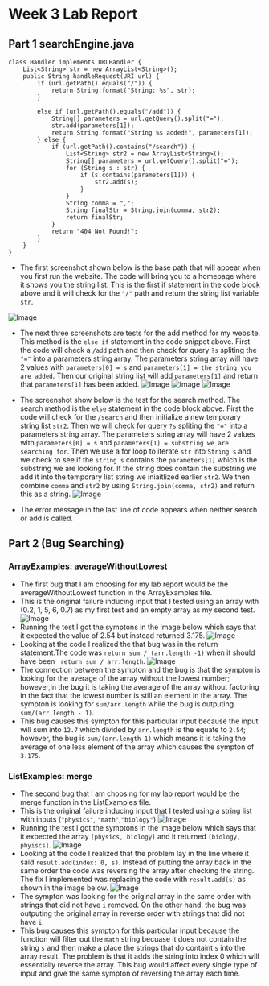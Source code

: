 # Week 3 Lab Report
## Part 1 **searchEngine.java**
```
class Handler implements URLHandler {
    List<String> str = new ArrayList<String>();
    public String handleRequest(URI url) {
        if (url.getPath().equals("/")) {
            return String.format("String: %s", str);
        }

        else if (url.getPath().equals("/add")) {
            String[] parameters = url.getQuery().split("=");
            str.add(parameters[1]);
            return String.format("String %s added!", parameters[1]);
        } else {
            if (url.getPath().contains("/search")) {
                List<String> str2 = new ArrayList<String>();
                String[] parameters = url.getQuery().split("=");
                for (String s : str) {
                    if (s.contains(parameters[1])) {
                        str2.add(s);
                    }
                }
                String comma = ",";
                String finalStr = String.join(comma, str2);
                return finalStr;
            }
            return "404 Not Found!";
        }
    }
}
```

* The first screenshot shown below is the base path that will appear when you first run the website. The code will bring you to a homepage where it shows you the string list. This is the first if statement in the code block above and it will check for the `"/"` path and return the string list variable `str`.

![Image](screenshots/searchBase.png)

* The next three screenshots are tests for the add method for my website. This method is the `else if` statement in the code snippet above. First the code will check a `/add` path and then check for query `?s` spliting the `"="` into a parameters string array. The parameters string array will have 2 values with `parameters[0] = s` and `parameters[1] = the string you are added`. Then our original string list will add `parameters[1]` and return  that `parameters[1]` has been added.
![Image](screenshots/searchadd1.png)
![Image](screenshots/searchadd2.png)
![Image](screenshots/searchadd3.png)

* The screenshot show below is the test for the search method. The search method is the `else` statement in the code block above. First the code will check for the `/search` and then initialize a new temporary string list `str2`. Then we will check for query `?s` spliting the `"="` into a parameters string array. The parameters string array will have 2 values with `parameters[0] = s` and `parameters[1] = substring we are searching for`. Then we use a for loop to iterate `str` into `String s` and we check to see if the `string s` contains the `parameters[1]` which is the substring we are looking for. If the string does contain the substring we add it into the temporary list string we iniaitlized earlier `str2`. We then combine `comma` and `str2` by using `String.join(comma, str2)` and return this as a string.
![Image](screenshots/searchSearch.png)
* The error message in the last line of code appears when neither search or add is called.

## Part 2 (Bug Searching)
### **ArrayExamples: averageWithoutLowest**
* The first bug that I am choosing for my lab report would be the averageWithoutLowest function in the ArrayExamples file.
* This is the original failure inducing input that I tested using an array with (0.2, 1, 5, 6, 0.7) as my first test and an empty array as my second test. ![Image](screenshots/ArrayTest.png)
* Running the test I got the symptons in the image below which says that it expected the value of 2.54 but instead returned 3.175. ![Image](screenshots/ArraySymptons.png)
* Looking at the code I realized the that bug was in the return statement.The code was `return sum / (arr.length -1)` when it should have been ` return sum / arr.length`. ![Image](screenshots/ArrayCode.png)
* The connection between the sympton and the bug is that the sympton is looking for the average of the array without the lowest number; however,in the bug it is taking the average of the array without factoring in the fact that the lowest number is still an element in the array. The sympton is looking for `sum/arr.length` while the bug is outputing `sum/(arr.length - 1)`.
* This bug causes this sympton for this particular input because the input will sum into `12.7` which divided by `arr.length` is the equate to `2.54`; however, the bug is `sum/(arr.length-1)` which means it is taking the average of one less element of the array which causes the sympton of `3.175`.

###  **ListExamples: merge**
* The second bug that I am choosing for my lab report would be the merge function in the ListExamples file.
* This is the original failure inducing input that I tested using a string list with inputs (` "physics" `, ` "math" `,` "biology" `) ![Image](screenshots/ListTest.png)
* Running the test I got the symptons in the image below which says that it expected the array `[physics, biology]` and it returned `[biology, phyiscs]`. ![Image](screenshots/ListSymptons.png)
* Looking at the code I realized that the problem lay in the line where it said `result.add(index: 0, s)`. Instead of putting the array back in the same order the code was reversing the array after checking the string. The fix I implemented was replacing the code with `result.add(s)` as shown in the image below. ![Image](screenshots/ListFilter.png)
* The sympton was looking for the original array in the same order with strings that did not have `i` removed. On the other hand, the bug was outputing the original array in reverse order with strings that did not have `i`. 
* This bug causes this sympton for this particular input because the function will filter out the `math` string becuase it does not contain the string `s` and then make a place the strings that do containt `s` into the array result. The problem is that it adds the string into index 0 which will essentially reverse the array. This bug would affect every single type of input and give the same sympton of reversing the array each time.